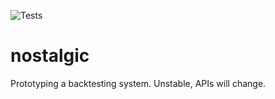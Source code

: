 ![Tests](https://github.com/gperetin/nostalgic/workflows/Run%20Tests/badge.svg)

# nostalgic
Prototyping a backtesting system. Unstable, APIs will change.
